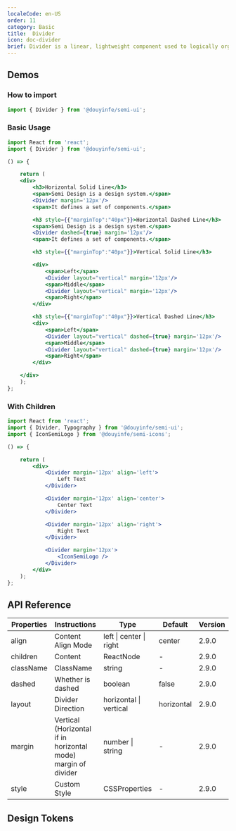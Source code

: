 ```yaml
---
localeCode: en-US
order: 11
category: Basic
title:  Divider
icon: doc-divider
brief: Divider is a linear, lightweight component used to logically organize element content and page structure or areas.
---
```


## Demos

### How to import

```jsx import
import { Divider } from '@douyinfe/semi-ui';
```

### Basic Usage

```jsx live=true
import React from 'react';
import { Divider } from '@douyinfe/semi-ui';

() => {

    return (
    <div>
        <h3>Horizontal Solid Line</h3>
        <span>Semi Design is a design system.</span>
        <Divider margin='12px'/>
        <span>It defines a set of components.</span>

        <h3 style={{"marginTop":"40px"}}>Horizontal Dashed Line</h3>
        <span>Semi Design is a design system.</span>
        <Divider dashed={true} margin='12px'/>
        <span>It defines a set of components.</span>

        <h3 style={{"marginTop":"40px"}}>Vertical Solid Line</h3>

        <div>
            <span>Left</span>
            <Divider layout="vertical" margin='12px'/>
            <span>Middle</span>
            <Divider layout="vertical" margin='12px'/>
            <span>Right</span>
        </div>

        <h3 style={{"marginTop":"40px"}}>Vertical Dashed Line</h3>
        <div>
            <span>Left</span>
            <Divider layout="vertical" dashed={true} margin='12px'/>
            <span>Middle</span>
            <Divider layout="vertical" dashed={true} margin='12px'/>
            <span>Right</span>
        </div>

    </div>
    );
};

```

### With Children

```jsx live=true
import React from 'react';
import { Divider, Typography } from '@douyinfe/semi-ui';
import { IconSemiLogo } from '@douyinfe/semi-icons';

() => {

    return (
        <div>
            <Divider margin='12px' align='left'>
                Left Text
            </Divider>

            <Divider margin='12px' align='center'>
                Center Text
            </Divider>

            <Divider margin='12px' align='right'>
                Right Text
            </Divider>

            <Divider margin='12px'>
                <IconSemiLogo />
            </Divider>
        </div>
    );
};


```

## API Reference

| Properties        | Instructions                                                            | Type          | Default     | Version | 
|-----------|---------------------------------------------------------------|-------------|---------| --------- | 
| align     | Content Align Mode                                            | left \| center \| right | center      | 2.9.0 | 
| children  | Content                                                       | ReactNode   | -       |  2.9.0 | 
| className | ClassName                                                     | string      | -       | 2.9.0 | 
| dashed    | Whether is dashed                                             | boolean     | false   | 2.9.0 | 
| layout    | Divider Direction                                             | horizontal \| vertical | horizontal    | 2.9.0 | 
| margin    | Vertical (Horizontal if in horizontal mode) margin of divider | number \| string  | -        | 2.9.0 | 
| style     | Custom Style                                                  | CSSProperties | -       | 2.9.0 | 

## Design Tokens
<DesignToken/>
